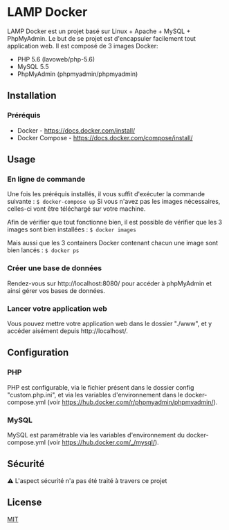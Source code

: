 # LAMP Docker 

LAMP Docker est un projet basé sur Linux + Apache + MySQL + PhpMyAdmin. Le but de se projet est d'encapsuler facilement tout application web. Il est composé de 3 images Docker:
* PHP 5.6 (lavoweb/php-5.6)
* MySQL 5.5
* PhpMyAdmin (phpmyadmin/phpmyadmin)

## Installation

### Préréquis
* Docker - https://docs.docker.com/install/
* Docker Compose - https://docs.docker.com/compose/install/

## Usage
### En ligne de commande
Une fois les préréquis installés, il vous suffit d'exécuter la commande suivante : 
`$ docker-compose up`
Si vous n'avez pas les images nécessaires, celles-ci vont être téléchargé sur votre machine.

Afin de vérifier que tout fonctionne bien, il est possible de vérifier que les 3 images sont bien installées :
`$ docker images`

Mais aussi que les 3 containers Docker contenant chacun une image sont bien lancés : 
`$ docker ps`

### Créer une base de données
Rendez-vous sur http://localhost:8080/ pour accéder à phpMyAdmin et ainsi gérer vos bases de données.

### Lancer votre application web
Vous pouvez mettre votre application web dans le dossier "./www", et y accéder aisément depuis http://localhost/.

## Configuration
### PHP
PHP est configurable, via le fichier présent dans le dossier config "custom.php.ini", et via les variables d'environnement dans le docker-compose.yml (voir https://hub.docker.com/r/phpmyadmin/phpmyadmin/).

### MySQL
MySQL est paramétrable via les variables d'environnement du docker-compose.yml (voir https://hub.docker.com/_/mysql/).

## Sécurité
:warning: L'aspect sécurité n'a pas été traité à travers ce projet

## License
[MIT](https://choosealicense.com/licenses/mit/)
